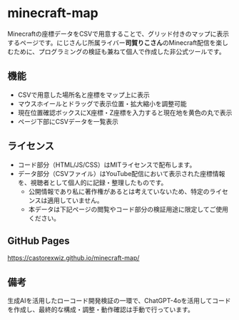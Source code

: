 # minecraft-map

Minecraftの座標データをCSVで用意することで、グリッド付きのマップに表示するページです。にじさんじ所属ライバー**司賀りこさん**のMinecraft配信を楽しむために、プログラミングの検証も兼ねて個人で作成した非公式ツールです。

## 機能
- CSVで用意した場所名と座標をマップ上に表示
- マウスホイールとドラッグで表示位置・拡大縮小を調整可能
- 現在位置確認ボックスにX座標・Z座標を入力すると現在地を黄色の丸で表示
- ページ下部にCSVデータを一覧表示

## ライセンス
- コード部分（HTML/JS/CSS）はMITライセンスで配布します。
- データ部分（CSVファイル）はYouTube配信において表示された座標情報を、視聴者として個人的に記録・整理したものです。
  - 公開情報であり私に著作権があるとは考えていないため、特定のライセンスは適用していません。
  - 本データは下記ページの閲覧やコード部分の検証用途に限定してご使用ください。

## GitHub Pages
https://castorexwiz.github.io/minecraft-map/

## 備考
生成AIを活用したローコード開発検証の一環で、ChatGPT-4oを活用してコードを作成し、最終的な構成・調整・動作確認は手動で行っています。
